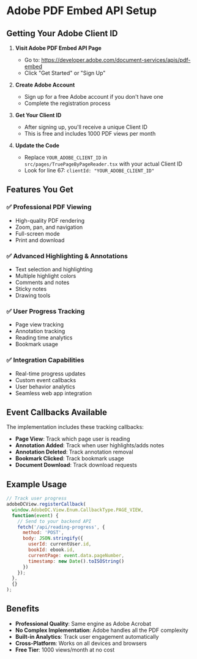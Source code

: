 # Adobe PDF Embed API Setup

## Getting Your Adobe Client ID

1. **Visit Adobe PDF Embed API Page**
   - Go to: https://developer.adobe.com/document-services/apis/pdf-embed
   - Click "Get Started" or "Sign Up"

2. **Create Adobe Account**
   - Sign up for a free Adobe account if you don't have one
   - Complete the registration process

3. **Get Your Client ID**
   - After signing up, you'll receive a unique Client ID
   - This is free and includes 1000 PDF views per month

4. **Update the Code**
   - Replace `YOUR_ADOBE_CLIENT_ID` in `src/pages/TruePageByPageReader.tsx` with your actual Client ID
   - Look for line 67: `clientId: "YOUR_ADOBE_CLIENT_ID"`

## Features You Get

### ✅ Professional PDF Viewing
- High-quality PDF rendering
- Zoom, pan, and navigation
- Full-screen mode
- Print and download

### ✅ Advanced Highlighting & Annotations
- Text selection and highlighting
- Multiple highlight colors
- Comments and notes
- Sticky notes
- Drawing tools

### ✅ User Progress Tracking
- Page view tracking
- Annotation tracking
- Reading time analytics
- Bookmark usage

### ✅ Integration Capabilities
- Real-time progress updates
- Custom event callbacks
- User behavior analytics
- Seamless web app integration

## Event Callbacks Available

The implementation includes these tracking callbacks:

- **Page View**: Track which page user is reading
- **Annotation Added**: Track when user highlights/adds notes
- **Annotation Deleted**: Track annotation removal
- **Bookmark Clicked**: Track bookmark usage
- **Document Download**: Track download requests

## Example Usage

```javascript
// Track user progress
adobeDCView.registerCallback(
  window.AdobeDC.View.Enum.CallbackType.PAGE_VIEW,
  function(event) {
    // Send to your backend API
    fetch('/api/reading-progress', {
      method: 'POST',
      body: JSON.stringify({
        userId: currentUser.id,
        bookId: ebook.id,
        currentPage: event.data.pageNumber,
        timestamp: new Date().toISOString()
      })
    });
  },
  {}
);
```

## Benefits

- **Professional Quality**: Same engine as Adobe Acrobat
- **No Complex Implementation**: Adobe handles all the PDF complexity
- **Built-in Analytics**: Track user engagement automatically
- **Cross-Platform**: Works on all devices and browsers
- **Free Tier**: 1000 views/month at no cost
